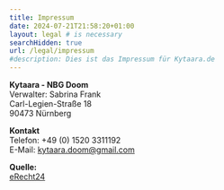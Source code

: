 ```yaml
---
title: Impressum
date: 2024-07-21T21:58:20+01:00
layout: legal # is necessary
searchHidden: true
url: /legal/impressum
#description: Dies ist das Impressum für Kytaara.de
---
```


**Kytaara - NBG Doom**  
Verwalter: Sabrina Frank  
Carl-Legien-Straße 18  
90473 Nürnberg

**Kontakt**  
Telefon: +49 (0) 1520 3311192  
E-Mail: kytaara.doom@gmail.com

**Quelle:**  
[eRecht24](https://www.e-recht24.de)